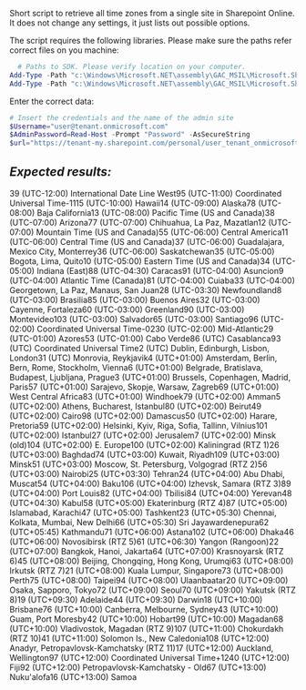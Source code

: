 Short script to retrieve all time zones from a single site in Sharepoint Online.
It does not change any settings, it just lists out possible options.

The script requires the following libraries. Please make sure the paths refer correct files on you machine:

```PowerShell
  # Paths to SDK. Please verify location on your computer.  
Add-Type -Path "c:\Windows\Microsoft.NET\assembly\GAC_MSIL\Microsoft.SharePoint.Client\v4.0_16.0.0.0__71e9bce111e9429c\Microsoft.SharePoint.Client.dll" 
Add-Type -Path "c:\Windows\Microsoft.NET\assembly\GAC_MSIL\Microsoft.SharePoint.Client.Runtime\v4.0_16.0.0.0__71e9bce111e9429c\Microsoft.SharePoint.Client.Runtime.dll" 
``` 
Enter the correct data:

```PowerShell
# Insert the credentials and the name of the admin site 
$Username="user@tenant.onmicrosoft.com" 
$AdminPassword=Read-Host -Prompt "Password" -AsSecureString 
$url="https://tenant-my.sharepoint.com/personal/user_tenant_onmicrosoft_com"
``` 
 

## *Expected results:*

39 (UTC-12:00) International Date Line West95 (UTC-11:00) Coordinated Universal Time-1115 (UTC-10:00) Hawaii14 (UTC-09:00) Alaska78 (UTC-08:00) Baja California13 (UTC-08:00) Pacific Time (US and Canada)38 (UTC-07:00) Arizona77 (UTC-07:00) Chihuahua, La Paz, Mazatlan12 (UTC-07:00) Mountain Time (US and Canada)55 (UTC-06:00) Central America11 (UTC-06:00) Central Time (US and Canada)37 (UTC-06:00) Guadalajara, Mexico City, Monterrey36 (UTC-06:00) Saskatchewan35 (UTC-05:00) Bogota, Lima, Quito10 (UTC-05:00) Eastern Time (US and Canada)34 (UTC-05:00) Indiana (East)88 (UTC-04:30) Caracas91 (UTC-04:00) Asuncion9 (UTC-04:00) Atlantic Time (Canada)81 (UTC-04:00) Cuiaba33 (UTC-04:00) Georgetown, La Paz, Manaus, San Juan28 (UTC-03:30) Newfoundland8 (UTC-03:00) Brasilia85 (UTC-03:00) Buenos Aires32 (UTC-03:00) Cayenne, Fortaleza60 (UTC-03:00) Greenland90 (UTC-03:00) Montevideo103 (UTC-03:00) Salvador65 (UTC-03:00) Santiago96 (UTC-02:00) Coordinated Universal Time-0230 (UTC-02:00) Mid-Atlantic29 (UTC-01:00) Azores53 (UTC-01:00) Cabo Verde86 (UTC) Casablanca93 (UTC) Coordinated Universal Time2 (UTC) Dublin, Edinburgh, Lisbon, London31 (UTC) Monrovia, Reykjavik4 (UTC+01:00) Amsterdam, Berlin, Bern, Rome, Stockholm, Vienna6 (UTC+01:00) Belgrade, Bratislava, Budapest, Ljubljana, Prague3 (UTC+01:00) Brussels, Copenhagen, Madrid, Paris57 (UTC+01:00) Sarajevo, Skopje, Warsaw, Zagreb69 (UTC+01:00) West Central Africa83 (UTC+01:00) Windhoek79 (UTC+02:00) Amman5 (UTC+02:00) Athens, Bucharest, Istanbul80 (UTC+02:00) Beirut49 (UTC+02:00) Cairo98 (UTC+02:00) Damascus50 (UTC+02:00) Harare, Pretoria59 (UTC+02:00) Helsinki, Kyiv, Riga, Sofia, Tallinn, Vilnius101 (UTC+02:00) Istanbul27 (UTC+02:00) Jerusalem7 (UTC+02:00) Minsk (old)104 (UTC+02:00) E. Europe100 (UTC+02:00) Kaliningrad (RTZ 1)26 (UTC+03:00) Baghdad74 (UTC+03:00) Kuwait, Riyadh109 (UTC+03:00) Minsk51 (UTC+03:00) Moscow, St. Petersburg, Volgograd (RTZ 2)56 (UTC+03:00) Nairobi25 (UTC+03:30) Tehran24 (UTC+04:00) Abu Dhabi, Muscat54 (UTC+04:00) Baku106 (UTC+04:00) Izhevsk, Samara (RTZ 3)89 (UTC+04:00) Port Louis82 (UTC+04:00) Tbilisi84 (UTC+04:00) Yerevan48 (UTC+04:30) Kabul58 (UTC+05:00) Ekaterinburg (RTZ 4)87 (UTC+05:00) Islamabad, Karachi47 (UTC+05:00) Tashkent23 (UTC+05:30) Chennai, Kolkata, Mumbai, New Delhi66 (UTC+05:30) Sri Jayawardenepura62 (UTC+05:45) Kathmandu71 (UTC+06:00) Astana102 (UTC+06:00) Dhaka46 (UTC+06:00) Novosibirsk (RTZ 5)61 (UTC+06:30) Yangon (Rangoon)22 (UTC+07:00) Bangkok, Hanoi, Jakarta64 (UTC+07:00) Krasnoyarsk (RTZ 6)45 (UTC+08:00) Beijing, Chongqing, Hong Kong, Urumqi63 (UTC+08:00) Irkutsk (RTZ 7)21 (UTC+08:00) Kuala Lumpur, Singapore73 (UTC+08:00) Perth75 (UTC+08:00) Taipei94 (UTC+08:00) Ulaanbaatar20 (UTC+09:00) Osaka, Sapporo, Tokyo72 (UTC+09:00) Seoul70 (UTC+09:00) Yakutsk (RTZ 8)19 (UTC+09:30) Adelaide44 (UTC+09:30) Darwin18 (UTC+10:00) Brisbane76 (UTC+10:00) Canberra, Melbourne, Sydney43 (UTC+10:00) Guam, Port Moresby42 (UTC+10:00) Hobart99 (UTC+10:00) Magadan68 (UTC+10:00) Vladivostok, Magadan (RTZ 9)107 (UTC+11:00) Chokurdakh (RTZ 10)41 (UTC+11:00) Solomon Is., New Caledonia108 (UTC+12:00) Anadyr, Petropavlovsk-Kamchatsky (RTZ 11)17 (UTC+12:00) Auckland, Wellington97 (UTC+12:00) Coordinated Universal Time+1240 (UTC+12:00) Fiji92 (UTC+12:00) Petropavlovsk-Kamchatsky - Old67 (UTC+13:00) Nuku'alofa16 (UTC+13:00) Samoa
